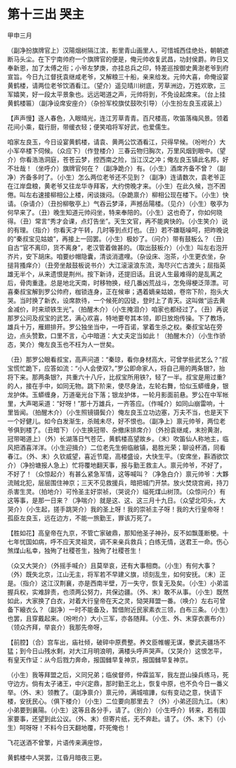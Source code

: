 # 第十三出 哭主

甲申三月

（副净扮旗牌官上）汉陽烟树隔江滨，影里青山画里人，可惜城西佳绝处，朝朝遮断马头尘。在下宁南帅府一个旗牌官的便是，俺元帅收复武昌，功封侯爵。昨日又奉新恩，加了太傅之衔；小爷左梦庚，亦挂总兵之印，特差巡按御史黄澍老爷到府宣旨。今日九江督抚袁继咸老爷，又解粮三十船，亲来给发。元帅大喜，命俺设宴黄鹤楼，请两位老爷饮酒看江。（望介）遥见晴川树底，芳草洲边，万姓欢歌，三军嬉笑，好一段太平景象也。远远喝道之声，元帅将到，不免设起席来。（台上挂黄鹤楼匾）（副净设席安座介）（杂扮军校旗仗鼓吹引导）（小生扮左良玉戎装上）

【声声慢】逐人春色，入眼晴光，连江芳草青青。百尺楼高，吹笛落梅风景。领着花间小乘，载行厨，带缓衣轻；便笑咱将军好武，也爱儒生。

咱家左良玉，今日设宴黄鹤楼，请袁、黄两公饮酒看江，只得早候。（吩咐介）大小军卒楼下伺候。（众应下）（作登楼介）三春云物归胸次，万里风烟到眼中。（望介）你看浩浩洞庭，苍苍云梦，控西南之险，当江汉之冲；俺左良玉镇此名邦，好不壮哉！（坐呼介）旗牌官何在？（副净跪介）有。（小生）酒席齐备不曾？（副净）齐备多时了。（小生）怎么两位老爷还不见到？（副净）连请数次，袁老爷正在江岸盘粮，黄老爷又往龙华寺拜客，大约傍晚才来。（小生）在此久候，岂不困倦。叫左右速接柳相公上楼，闲谈拨闷。（杂跪禀介）柳相公现在楼下。（小生）快请。（杂请介）（丑扮柳敬亭上）气吞云梦泽，声撼岳陽楼。（见介）（小生）敬亭为何早来了。（丑）晚生知道元帅闷坐，特来奉陪的。（小生）这也奇了，你如何晓得。（丑）常言“秀才会课，点灯告坐”。天生文官，再不能爽快的。（小生笑介）说的有理。（指介）你看天才午转，几时等到点灯也。（丑）若不嫌聒噪呵，把昨晚说的“秦叔宝见姑娘”，再接上一回罢。（小生）极妙了。（问介）带有鼓板么？（丑）自古“官不离印，货不离身”，老汉管着做甚的。（取出鼓板介）（小生）叫左右泡开岕片，安下胡床。咱要纱帽隐囊，清谈消遣哩。（杂设床、泡茶，小生更衣坐，杂搥背搔痒介）（丑旁坐敲鼓板说书介）大江滚滚浪东流，淘尽兴亡古渡头；屈指英雄无半个，从来遗恨是荆州。按下新诗，还提旧话。且说人生最难得的是乱离之后，骨肉重逢。总是地北天南，时移物换，经几番凶荒战斗，怎免得梗泛萍漂。可喜秦叔宝解到罗公帅府，枷锁连身，正在候审；遇着嫡亲姑娘，卷帘下阶，抱头大哭。当时换了新衣，设席款待，一个候死的囚徒，登时上了青天。这叫做“运去黄金减价，时来顽铁生光”。（拍醒木介）（小生掩泪介）咱家也都经过了。（丑）再说那罗公问及叔宝的武艺，满心欢喜，特地要夸其本领，即日放炮传操。下了教场，雄兵十万，雁翅排开。罗公独坐当中，一呼百诺，掌着生杀之权。秦叔宝站在旁边，点头赞歎，口里不言，心中暗道：大丈夫定当如此！（拍醒木介）（小生作骄态，笑介）俺左良玉也不枉为人一世矣。

（丑）那罗公眼看叔宝，高声问道：“秦琼，看你身材高大，可曾学些武艺么？”叔宝慌忙跪下，应答如流：“小人会使双?。”罗公即命家人，将自己用的两条银?，抬将下来。那两条银?，共重六十八斤，比叔宝所用铁?，轻了一半。叔宝是用过重?的人，接在手中，如同无物。跳下阶来，使尽身法，左轮右舞，恰似玉蟒缠身，银龙护体。玉蟒缠身，万道毫光台下落；银龙护体，一轮月影面前悬。罗公在中军帐里，大声喝采道：“好呀！”那十万雄兵，一齐答应。（作喊介）如同山崩雷响，十里皆闻。（拍醒木介）（小生照镜镊鬓介）俺左良玉立功边塞，万夫不当，也是天下一个好健儿。如今白发渐生，杀贼未尽，好不恨也。（副净上）禀元帅爷，两位老爷俱到楼了。（丑暗下）（小生换冠带、杂撤床排席介）（外扮袁继咸，末扮黄澍，冠带喝道上）（外）长湖落日气苍茫，黄鹤楼高望故乡。（末）吹笛仙人称地主，临风把酒喜洋洋。（小生迎揖介）二位老先生俯临敝镇，曷胜光荣；聊设杯酒，同看春江。（外、末）久钦威望，喜近节麾，高楼盛设，大快生平。（安席坐，斟酒欲饮介）（净扮塘报人急上）忙将覆地翻天事，报与勤王救主人。禀元帅爷，不好了，不好了！（众惊起介）有甚么紧急军情，这等喊叫？（净急白介）禀元帅爷：大夥流贼北犯，层层围住神京；三天不见救援兵，暗把城门开禁。放火焚烧宫阙，持刀杀害生灵。（拍地介）可怜圣主好崇祯，（哭说介）缢死煤山树顶。（众惊问介）有这等事，是那一日来？（净喘介）就是这、这、这三月十九日。（众望北叩头，大哭介）（小生起，搓手跳哭介）我的圣上呀！我的崇祯主子呀！我的大行皇帝呀！孤臣左良玉，远在边方，不能一旅勤王，罪该万死了。

【胜如花】高皇帝在九京，不管亡家破鼎，那知他圣子神孙，反不如飘蓬断梗。十七年忧国如病，呼不应天灵祖灵，调不来亲兵救兵；白练无情，送君王一命。伤心煞煤山私幸，独殉了社稷苍生，独殉了社稷苍生！

（众又大哭介）（外摇手喊介）且莫举哀，还有大事相商。（小生）有何大事？（外）既失北京，江山无主，将军若不早建义旗，顷刻乱生，如何安抚。（末）正是。（指介）这江汉荆襄，亦是西南半壁，万一失守，恢复无及矣。（小生）小弟滥握兵权，实难辞责，也须两公努力，共保边疆。（外、末）敢不从事。（小生）既然如此，大家换了白衣，对着大行皇帝在天之灵，恸哭拜盟一番。（唤介）左右可曾备下縗衣么？（副净）一时不能备及，暂借附近民家素衣三领，白布三条。（小生）也罢，且穿戴起来。（吩咐介）大小三军，亦各随拜。（小生、外、末穿衣裹布介）（领众齐拜，举哀介）我那先帝呀，

【前腔】（合）宫车出，庙社倾，破碎中原费整。养文臣帷幄无谋，豢武夫疆场不猛；到今日山残水剩，对大江月明浪明，满楼头呼声哭声。（又哭介）这恨怎平，有皇天作证：从今后戮力奔命，报国雠早复神京，报国雠早复神京。

（小生）我等拜盟之后，义同兄弟；临侯督师，仲霖监军，我左崑山操兵练马，死守边方。倘有太子诸王，中兴定鼎，那时勤王北上，恢复中原，也不负今日一番义举。（外、末）领教了。（副净禀介）禀元帅，满城喧譁，似有变动之意，快请下楼，安抚民心。（俱下楼介）（小生）二位要向那里去？（外）小弟还回九江。（末）小弟要到襄陽。（小生）这等且各分手，请了。（别介）（小生呼介）转来，若有国家要事，还望到此公议。（外、末）但寄片纸，无不奔赴。请了。（外、末下）（小生）呵呀呀！不料今日天翻地覆，吓死俺也！

飞花送酒不曾擎，片语传来满座惊，

黄鹤楼中人哭罢，江昏月暗夜三更。